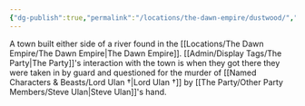 ```yaml
---
{"dg-publish":true,"permalink":"/locations/the-dawn-empire/dustwood/","noteIcon":""}
---
```


A town built either side of a river found in the [[Locations/The Dawn Empire/The Dawn Empire\|The Dawn Empire]]. [[Admin/Display Tags/The Party\|The Party]]'s interaction with the town is when they got there they were taken in by guard and questioned for the murder of [[Named Characters & Beasts/Lord Ulan †\|Lord Ulan †]] by [[The Party/Other Party Members/Steve Ulan\|Steve Ulan]]'s hand.

